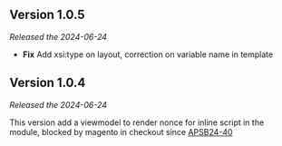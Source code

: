 ## Version 1.0.5 ##
*Released the 2024-06-24*

* **Fix** Add xsi:type on layout, correction on variable name in template

## Version 1.0.4 ##
*Released the 2024-06-24*

This version add a viewmodel to render nonce for inline script in the module, blocked by magento in checkout since [APSB24-40](https://helpx.adobe.com/security/products/magento/apsb24-40.html)
